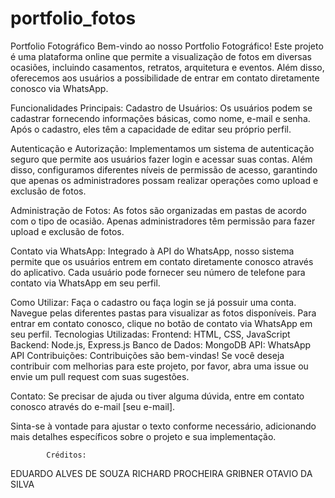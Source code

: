 ﻿# portfolio_fotos
Portfolio Fotográfico
Bem-vindo ao nosso Portfolio Fotográfico! Este projeto é uma plataforma online que permite a visualização de fotos em diversas ocasiões, incluindo casamentos, retratos, arquitetura e eventos. Além disso, oferecemos aos usuários a possibilidade de entrar em contato diretamente conosco via WhatsApp.

Funcionalidades Principais:
Cadastro de Usuários: Os usuários podem se cadastrar fornecendo informações básicas, como nome, e-mail e senha. Após o cadastro, eles têm a capacidade de editar seu próprio perfil.

Autenticação e Autorização: Implementamos um sistema de autenticação seguro que permite aos usuários fazer login e acessar suas contas. Além disso, configuramos diferentes níveis de permissão de acesso, garantindo que apenas os administradores possam realizar operações como upload e exclusão de fotos.

Administração de Fotos: As fotos são organizadas em pastas de acordo com o tipo de ocasião. Apenas administradores têm permissão para fazer upload e exclusão de fotos.

Contato via WhatsApp: Integrado à API do WhatsApp, nosso sistema permite que os usuários entrem em contato diretamente conosco através do aplicativo. Cada usuário pode fornecer seu número de telefone para contato via WhatsApp em seu perfil.

Como Utilizar:
Faça o cadastro ou faça login se já possuir uma conta.
Navegue pelas diferentes pastas para visualizar as fotos disponíveis.
Para entrar em contato conosco, clique no botão de contato via WhatsApp em seu perfil.
Tecnologias Utilizadas:
Frontend: HTML, CSS, JavaScript
Backend: Node.js, Express.js
Banco de Dados: MongoDB
API: WhatsApp API
Contribuições:
Contribuições são bem-vindas! Se você deseja contribuir com melhorias para este projeto, por favor, abra uma issue ou envie um pull request com suas sugestões.

Contato:
Se precisar de ajuda ou tiver alguma dúvida, entre em contato conosco através do e-mail [seu e-mail].

Sinta-se à vontade para ajustar o texto conforme necessário, adicionando mais detalhes específicos sobre o projeto e sua implementação.



            Créditos: 
EDUARDO ALVES DE SOUZA
RICHARD PROCHEIRA GRIBNER
OTAVIO DA SILVA
